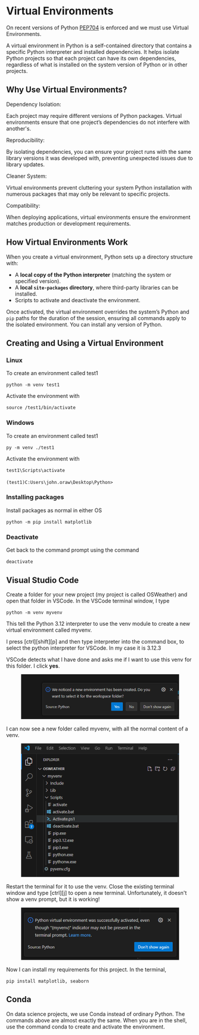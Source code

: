 # Virtual Environments

On recent versions of Python [PEP704](https://peps.python.org/pep-0704/) is enforced and we must use Virtual Environments.

A virtual environment in Python is a self-contained directory that contains a specific Python interpreter and installed dependencies. It helps isolate Python projects so that each project can have its own dependencies, regardless of what is installed on the system version of Python or in other projects.

## Why Use Virtual Environments?&#x20;

Dependency Isolation:&#x20;

Each project may require different versions of Python packages. Virtual environments ensure that one project’s dependencies do not interfere with another's.

Reproducibility:&#x20;

By isolating dependencies, you can ensure your project runs with the same library versions it was developed with, preventing unexpected issues due to library updates.

Cleaner System:&#x20;

Virtual environments prevent cluttering your system Python installation with numerous packages that may only be relevant to specific projects.

Compatibility:&#x20;

When deploying applications, virtual environments ensure the environment matches production or development requirements.

## How Virtual Environments Work

When you create a virtual environment, Python sets up a directory structure with:

* A **local copy of the Python interpreter** (matching the system or specified version).
* A **local `site-packages` directory**, where third-party libraries can be installed.
* Scripts to activate and deactivate the environment.

Once activated, the virtual environment overrides the system’s Python and `pip` paths for the duration of the session, ensuring all commands apply to the isolated environment. You can install any version of Python.

## Creating and Using a Virtual Environment

### Linux

To create an environment called test1

```
python -m venv test1
```

Activate the environment with&#x20;

```
source /test1/bin/activate
```

### Windows

To create an environment called test1

```
py -m venv ./test1
```

Activate the environment with&#x20;

```
test1\Scripts\activate

(test1)C:Users\john.oraw\Desktop\Python> 
```

### Installing packages

Install packages as normal in either OS

```
python -m pip install matplotlib
```

### Deactivate

&#x20;Get back to the command prompt using the command

```
deactivate
```

## Visual Studio Code

Create a folder for your new project (my project is called OSWeather) and open that folder in VSCode. In the VSCode terminal window, I type&#x20;

```
python -m venv myvenv
```

This tell the Python 3.12 interpreter to use the venv module to create a new virtual environment called myvenv.

I press \[ctrl]\[shift]\[p] and then type interpreter into the command box, to select the python interpreter for VSCode. In my case it is 3.12.3

VSCode detects what I have done and asks me if I want to use this venv for this folder. I click **yes**.

<figure><img src="../.gitbook/assets/image (6).png" alt=""><figcaption></figcaption></figure>

I can now see a new folder called myvenv, with all the normal content of a venv.

<figure><img src="../.gitbook/assets/image (7).png" alt=""><figcaption></figcaption></figure>

Restart the terminal for it to use the venv. Close the existing terminal window and type \[ctrl]\[j] to open a new terminal. Unfortunately, it doesn't show a venv prompt, but it is working!

<figure><img src="../.gitbook/assets/image (8).png" alt=""><figcaption></figcaption></figure>

Now I can install my requirements for this project. In the terminal,&#x20;

```
pip install matplotlib, seaborn
```

## Conda

On data science projects, we use Conda instead of ordinary Python. The commands above are almost exactly the same. When you are in the shell, use the command conda to create and activate the environment.&#x20;
